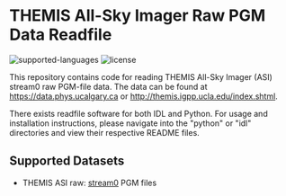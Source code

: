 # THEMIS All-Sky Imager Raw PGM Data Readfile
![supported-languages](https://img.shields.io/badge/Supported%20Languages-IDL%2C%20Python-lightgrey)
![license](https://img.shields.io/badge/license-MIT-brightgreen)

This repository contains code for reading THEMIS All-Sky Imager (ASI) stream0 raw PGM-file data. The data can be found at https://data.phys.ucalgary.ca or http://themis.igpp.ucla.edu/index.shtml.

There exists readfile software for both IDL and Python. For usage and installation instructions, please navigate into the "python" or "idl" directories and view their respective README files.

## Supported Datasets

- THEMIS ASI raw: [stream0](https://data.phys.ucalgary.ca/sort_by_project/THEMIS/asi/stream0) PGM files
